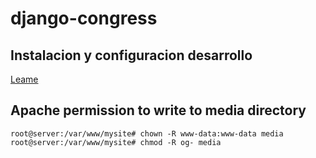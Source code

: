 # django-congress

## Instalacion y configuracion desarrollo
[Leame](https://docs.google.com/document/d/1obGNUXWnXxSgv4SgQDtWfouRzrmpI0Gz7M_BELueq0Y/edit#)

## Apache permission to write to media directory

```console
root@server:/var/www/mysite# chown -R www-data:www-data media
root@server:/var/www/mysite# chmod -R og- media
```
